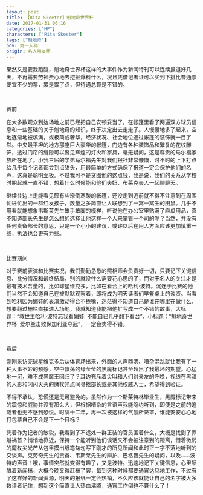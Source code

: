 ```yaml
---
layout: post
title: 【Rita Skeeter】魁地奇世界杯
date: 2017-01-31 06:16
categories: ["HP"]
characters: ["Rita Skeeter"]
tags: ["魁地奇"]
pov: 第一人称
origin: 名人朋友圈
---
```


果然又是要我跑腿，魁地奇世界杯这样的大事件作为新闻特刊可以连续报道好几天，不再需要劳神费心地去挖掘爆料什么，况且凭借记者证可以买到下排比普通票便宜不少的票，累是累了点，但待遇总算是不错的。

<br>

赛前

在大多数观众到达场地之前已经把自己安顿妥当了，在帐篷里看了两遍双方球员信息和一些基础的关于魁地奇的知识，终于决定出去走走了。人慢慢地多了起来，空地逐渐地被填满，或极简或奢华，经济状况、社会地位通过帐篷的装饰就一目了然。中央最平坦的地方那座巨大豪华的帐篷，门边有各种装饰品和繁复的花纹雕饰，透过门帘的缝隙可以瞥见辉煌的灯火和家具，毫无疑问，这是尊贵的马尔福家族所在地了。小我三届的学弟马尔福先生对我们报社非常慷慨，时不时的上下打点给几乎每个记者都尝到点甜头，用最简单的方式确保了报道一定会保护他们的名声，这真是聪明至极。不过我可不是贪图他的这点钱，我是说，我们的关系从学校时期起就一直不错，想着什么时候能和他们夫妇、布莱克夫人一起聊聊天。

继续往边上走能看见颇有些潦倒寒酸的帐篷，还没走到近前就不得不注意到在周围忙进忙出的一群红发孩子，数量之多简直让人联想到了一窝一窝生的田鼠。几乎不用看就能想象韦斯莱先生笨手笨脚的模样，听说他在办公室里贴满了麻瓜用品，真不知道部长先生是怎么想的选择让他这样一个人来掌管一个司的呢？当然，并没有任何责备部长的意思，只是一个小小的建议，或许以后在用人方面应该更加慎重一些，执法也会更有力些。

<br>

比赛期间

对于赛前表演和比赛实况，我们勤勤恳恳的照相师会负责好一切，只要记下关键信息、比分情况和最终结局，别的就没什么需要花心思的了，而对于名人的关注才是最有技术含量的，比如球星维克多，比如在看台上的哈利·波特。沉迷于比赛的他们当然不会知道自己在被默默观察着，即将成为明天读者们早餐桌上的谈资。当看到哈利因为媚娃的表演激动得合不拢嘴，迷茫得不知道自己是谁在哪里在做什么，想要翻过栅栏直接进入场地，我就知道我能把他扩写成一个不错的故事，大标题：“救世主哈利·波特忘我看媚娃  不能自已几乎翻下看台”，小标题：“魁地奇世界杯  爱尔兰击败保加利亚夺冠”，一定会卖得不错。

<br>

赛后

刚刚采访完球星维克多后从体育场出来，外面的人声鼎沸、嘈杂混乱就让我有了一种大事不妙的预感，空中飘荡的绿莹莹的黑魔标记甚至超出了我最坏的期望。心猛地一沉，难不成黑魔王回归了？耳边充斥着尖叫和人们对亲友的呼唤，视线在黑暗的人影和闪闪灭灭的魔杖光点间寻找部长或是其他权威人士，希望得到验证。

不得不承认，恐慌还是无可避免的。虽然作为一个斯莱特林毕业生，黑魔标记带来的震惊和威胁并没有那么大，但根据嘈杂的言语声我能隐约听到，即便是之前的追随者也无不感到恐慌。时隔十二年，再一次被这样的气氛所笼罩，谁能安安心心地打包票自己不会是下一个目标？

凭着作为记者的敏锐，我看到了不远处一群正装的官员围着什么，大概是找到了罪魁祸首？悄悄地靠近，保持一个能听到他们谈话又不会被注意到的距离，借着微弱的魔杖尖光芒从包里摸出纸笔匆匆写下刚才的所见所闻和此时正一字不落地听到的交谈声。克劳奇先生的责备、韦斯莱先生的辩护、巴格曼先生的疑问，以及……波特的声音！哦，事情突然就变得有趣了，又是波特。迅速地记下关键信息，心里酝酿着新闻稿，大概今晚又得赶稿了罢，每到这种时候都要通宵达旦地工作，不过有了这样好的新闻资源，明天的报纸一定会热销，不久应该就能让自己的名字被大多数读者记住，想到这个简直让人热血沸腾，通宵工作倒也不算什么了！
